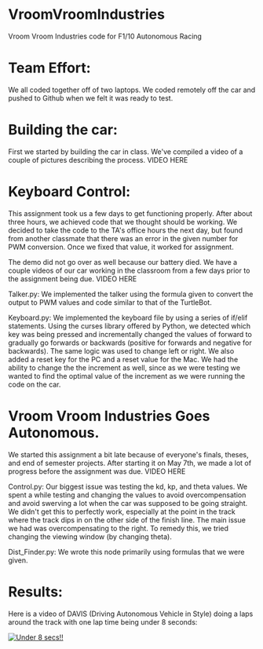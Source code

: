 # VroomVroomIndustries
Vroom Vroom Industries code for F1/10 Autonomous Racing

# Team Effort:
We all coded together off of two laptops. We coded remotely off the car and pushed to Github when we felt it was ready to test. 
	
# Building the car: 
First we started by building the car in class. We've compiled a video of a couple of pictures describing the process. 
VIDEO HERE

# Keyboard Control: 
This assignment took us a few days to get functioning properly. After about three hours, we achieved code that we thought should be working. We decided to take the code to the TA's office hours the next day, but found from another classmate that there was an error in the given number for PWM conversion. Once we fixed that value, it worked for assignment. 

The demo did not go over as well because our battery died. We have a couple videos of our car working in the classroom from a few days prior to the assignment being due. 
VIDEO HERE
	
Talker.py:
We implemented the talker using the formula given to convert the output to PWM values and code similar to that of the TurtleBot. 

Keyboard.py:
We implemented the keyboard file by using a series of if/elif statements. Using the curses library offered by Python, we detected which key was being pressed and incrementally changed the values of forward to gradually go forwards or backwards (positive for forwards and negative for backwards). The same logic was used to change left or right. We also added a reset key for the PC and a reset value for the Mac. We had the ability to change the the increment as well, since as we were testing we wanted to find the optimal value of the increment as we were running the code on the car.
		
# Vroom Vroom Industries Goes Autonomous. 
We started this assignment a bit late because of everyone's finals, theses, and end of semester projects. After starting it on May 7th, we made a lot of progress before the assignment was due. 
VIDEO HERE

Control.py: 
Our biggest issue was testing the kd, kp, and theta values. We spent a while testing and changing the values to avoid overcompensation and avoid swerving a lot when the car was supposed to be going straight. We didn't get this to perfectly work, especially at the point in the track where the track dips in on the other side of the finish line. The main issue we had was overcompensating to the right. To remedy this, we tried changing the viewing window (by changing theta).  
		
Dist_Finder.py:
We wrote this node primarily using formulas that we were given. 

# Results:
Here is a video of DAVIS (Driving Autonomous Vehicle in Style) doing a laps around the track with one lap time being under 8 seconds:

<a href="https://i.imgur.com/0NghbBr"><img src="https://i.imgur.com/0NghbBr.gifv" title="Under 8 secs!!"/></a>

